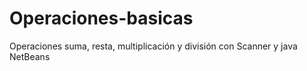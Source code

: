# Operaciones-basicas
Operaciones suma, resta, multiplicación y división con Scanner y java NetBeans
